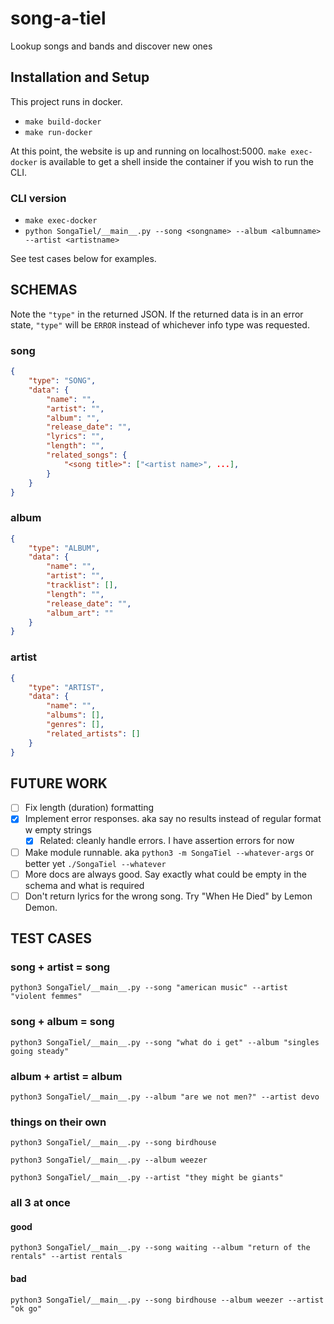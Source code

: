 # song-a-tiel
Lookup songs and bands and discover new ones

## Installation and Setup
This project runs in docker.

- `make build-docker`
- `make run-docker`

At this point, the website is up and running on localhost:5000.
`make exec-docker` is available to get a shell inside the container if you wish to run the CLI.

### CLI version
- `make exec-docker`
- `python SongaTiel/__main__.py --song <songname> --album <albumname> --artist <artistname>`

See test cases below for examples.

## SCHEMAS
Note the `"type"` in the returned JSON. If the returned data is in an error state, `"type"` will be `ERROR` instead of whichever info type was requested.
### song
```JSON
{
    "type": "SONG",
    "data": {
        "name": "",
        "artist": "",
        "album": "",
        "release_date": "",
        "lyrics": "",
        "length": "",
        "related_songs": {
            "<song title>": ["<artist name>", ...],
        }
    }
}
```
### album
```JSON
{
    "type": "ALBUM",
    "data": {
        "name": "",
        "artist": "",
        "tracklist": [],
        "length": "",
        "release_date": "",
        "album_art": ""
    }
}
```
### artist
```JSON
{
    "type": "ARTIST",
    "data": {
        "name": "",
        "albums": [],
        "genres": [],
        "related_artists": []
    }
}
```

## FUTURE WORK
- [ ] Fix length (duration) formatting
- [X] Implement error responses. aka say no results instead of regular format w empty strings
    - [X] Related: cleanly handle errors. I have assertion errors for now
- [ ] Make module runnable. aka `python3 -m SongaTiel --whatever-args` or better yet `./SongaTiel --whatever`
- [ ] More docs are always good. Say exactly what could be empty in the schema and what is required
- [ ] Don't return lyrics for the wrong song. Try "When He Died" by Lemon Demon.

## TEST CASES
### song + artist = song
`python3 SongaTiel/__main__.py --song "american music" --artist "violent femmes"`
### song + album = song
`python3 SongaTiel/__main__.py --song "what do i get" --album "singles going steady"`
### album + artist = album
`python3 SongaTiel/__main__.py --album "are we not men?" --artist devo`
### things on their own
`python3 SongaTiel/__main__.py --song birdhouse`

`python3 SongaTiel/__main__.py --album weezer`

`python3 SongaTiel/__main__.py --artist "they might be giants"`
### all 3 at once
#### good
`python3 SongaTiel/__main__.py --song waiting --album "return of the rentals" --artist rentals`
#### bad
`python3 SongaTiel/__main__.py --song birdhouse --album weezer --artist "ok go"`

